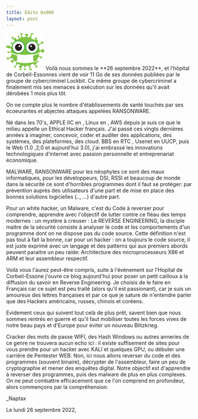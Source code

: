 ```yaml
---
title: Edito 0x000
layout: post
---
```


<img height="100" src="../images/virus-2.png"/>
Voilà nous sommes le **26 septembre 2022**, et l’hôpital de Corbeil-Essonnes vient de voir 11 Go de ses données publiées par le groupe de cybercriminel Lockbit. Ce même groupe de cybercriminel a finalement mis ses menaces à exécution sur les données qu'il avait dérobées 1 mois plus tôt.

On ne compte plus le nombre d'établissements de santé touchés par ses écoeurantes et abjectes attaques appelées RANSONWARE.

Né dans les 70's, APPLE IIC en , Linux en , AWS depuis je suis ce que le milieu appelle un Ethical Hacker français. J'ai passé ces vingts dernières années à imaginer, concevoir, coder et auditer des applications, des systèmes, des plateformes, des cloud. BBS en RTC , Usenet en UUCP, puis le Web (1.0 ,2;0 et aujourd'hui 3.0), j'ai embrassé les innovations technologiques d'internet avec passion personnelle et entreprenariat économique. 

MALWARE, RANSONWARE pour les néophytes ce sont des maux informatiques, pour les développeurs, DSI, RSSI et beaucoup de monde dans la sécurité ce sont d'horribles programmes dont il faut se protéger: par prévention auprès des utilisateurs d'une part et de mise en place des bonnes solutions logicielles (.., ...) d'autre part.

Pour un white hacker, un Malware, c'est du Code à reverser pour comprendre, apprendre avec l'objectif de lutter contre ce fléau des temps modernes : un mystère à creuser : Le REVERSE ENGINEERING, la disciple maitre de la sécurité consiste à analyser le code et les comportements d'un programme dont on ne dispose pas du code source. Cette définition n'est pas tout à fait la bonne, car pour un hacker : on a toujours le code source, il est juste exprimé avec un langage et des patterns qui aux premiers abords peuvent paraitre un peu raide: Architecture des microprocesseurs X86 et ARM et leur assembleur respectif.

Voilà vous l'aurez peut-être compris, suite à l'évènement sur l'Hopital de Corbeil-Essone j'ouvre ce blog aujourd'hui pour poser un petit cailloux à la diffusion du savoir en Reverse Engineering. Je choisis de le faire en Français car ce sujet est peu traité (alors qu'il est passionant), car je suis un amoureux des lettres françaises et par ce que je sature de n'entendre parler que des Hackers américains, russes, chinois et coréens.

Evidement ceux qui suivent tout celà de plus prêt, savent bien que nous sommes rentrés en guerre et qu'il faut mobiliser toutes les forces vives de notre beau pays et d'Europe pour éviter un nouveau Blitzkrieg.

Cracker des mots de passe WIFI, des Hash Windows ou autres anneries de ce genre ne trouvera aucun echo ici : il existe suffisement de sites pour vous prendre pour un hacker avec KALI et quelques GPU, ou débuter une carrière de Pentester WEB. Non, ici nous allons reverser du code et des programmes (souvent binaire), décrypter de l'assembleur, faire un peu de cryptographie et mener des enquêtes digital. Notre objectif est d'apprendre à reverser des programmes, puis des malware de plus en plus complexes. On ne peut combattre efficacement que ce l'on comprend en profondeur, alors commençons par la compréhension.


_Naptax

Le lundi 26 septembre 2022,



